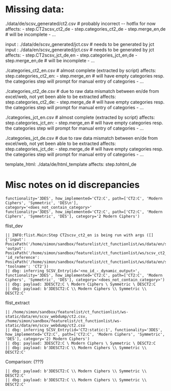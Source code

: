 # Missing data:

./data/de/scsv_generated/ct2.csv # probably incorrect -- hotfix for now
affects: 
    - step.CT2scsv_ct2_de
        - step.categories_ct2_de
            - step.merge_en,de # will be incomplete
                - ...

input       : ./data/de/scsv_generated/jct.csv # needs to be generated by jct
input       : ./data/en/scsv_generated/jct.csv # needs to be generated by jct
affects: 
    - step.CT2scsv_jct_de,en
        - step.categories_jct_en,de
            - step.merge_en,de # will be incomplete
                - ...

./categories_ct2_en.csv # almost complete (extracted by script)
affects: step.categories_ct2_en:
            - step.merge_en # will have empty categories resp. the categories step will prompt for manual entry of categories
                - ...

./categories_ct2_de.csv # due to raw data mismatch between en/de from excel/web, not yet been able to be extracted
affects: step.categories_ct2_de:
            - step.merge_de # will have empty categories resp. the categories step will prompt for manual entry of categories
                - ...

./categories_jct_en.csv # almost complete (extracted by script)
affects: step.categories_jct_en:
            - step.merge_en # will have empty categories resp. the categories step will prompt for manual entry of categories
                - ...

./categories_jct_de.csv # due to raw data mismatch between en/de from excel/web, not yet been able to be extracted
affects: step.categories_jct_de:
            - step.merge_de # will have empty categories resp. the categories step will prompt for manual entry of categories
                - ...

template_html: ./data/de/html_template
affects: step.tohtml_de


# Misc notes on id discrepancies

```
functionality='3DES', how_implemented='CT2:C', path=['CT2:C', 'Modern Ciphers', 'Symmetric', 'DES\n'], category='<does_not_contain_category>'
functionality='3DES', how_implemented='CT2:C', path=['CT2:C', 'Modern Ciphers', 'Symmetric', 'DES'], category='2 Modern Ciphers')
```

flist_dev

```
|| INFO:flist.Main:Step CT2scsv_ct2_en is being run with args ([] {'input': PosixPath('/home/simon/sandbox/featurelist/ct_functionlist/ws/data/en/scsv_generated/ct2.csv'), 'output': PosixPath('/home/simon/sandbox/featurelist/ct_functionlist/ws/scsv_ct2_nocat_en.csv'), 'id_reference': PosixPath('/home/simon/sandbox/featurelist/ct_functionlist/ws/data/en/scsv_generated/ct2.csv'), 'toolname': 'CT2'})
|| dbg: inferring SCSV_Entry(id='<no_id_-_dynamic_output>', functionality='3DES', how_implemented='CT2:C', path=['CT2:C', 'Modern Ciphers', 'Symmetric', 'DES'], category='<does_not_contain_category>')
|| dbg: payload: 3DESCT2:C \ Modern Ciphers \ Symmetric \ DESCT2:C
|| dbg: payload: b'3DESCT2:C \\ Modern Ciphers \\ Symmetric \\ DESCT2:C'
```

flist_extract

```
|| /home/simon/sandbox/featurelist/ct_functionlist/ws-static/data/en/scsv_webdump/ct2.csv, /home/simon/sandbox/featurelist/ct_functionlist/ws-static/data/en/scsv_webdump/ct2.csv
|| dbg: inferring SCSV_Entry(id='CT2:static:1', functionality='3DES', how_implemented='CT2:C', path=['CT2:C', 'Modern Ciphers', 'Symmetric', 'DES'], category='2) Modern Ciphers')
|| dbg: payload: 3DESCT2:C \ Modern Ciphers \ Symmetric \ DESCT2:C
|| dbg: payload: b'3DESCT2:C \\ Modern Ciphers \\ Symmetric \\ DESCT2:C'
```

Comparison: (???)

```
|| dbg: payload: b'3DESCT2:C \\ Modern Ciphers \\ Symmetric \\ DESCT2:C'
|| dbg: payload: b'3DESCT2:C \\ Modern Ciphers \\ Symmetric \\ DESCT2:C'
```

